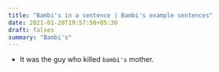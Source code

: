 ```yaml
---
title: "Bambi's in a sentence | Bambi's example sentences"
date: 2021-01-20T19:57:50+05:30
draft: falses
summary: "Bambi's"
---
```

- It was the guy who killed `bambi's` mother.
                 
